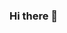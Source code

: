 ### Hi there 👋

<!--
**NnannaOmoke/NnannaOmoke** is a ✨ _special_ ✨ repository because its `README.md` (this file) appears on your GitHub profile.

Here are some ideas to get you started:

- 🔭 I’m currently working on ... ##Artificial Intelligence with DRL
- 🌱 I’m currently learning ... **DRL**
- 👯 I’m looking to collaborate on ... **Data Analysis projects**
- 🤔 I’m looking for help with ...
- 💬 Ask me about ...
- 📫 How to reach me: ...omokennanna832@gmail.com
- 😄 Pronouns: ...
- ⚡ Fun fact: ...*It takes a lot less longer than you think to write a thousand lines of code* 
-->
